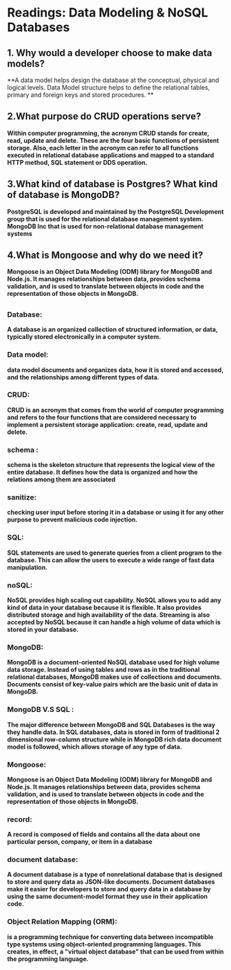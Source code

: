 # Readings: Data Modeling & NoSQL Databases

## 1. Why would a developer choose to make data models?
**A data model helps design the database at the conceptual, physical and logical levels. Data Model structure helps to define the relational tables, primary and foreign keys and stored procedures. **

## 2.What purpose do CRUD operations serve?
**Within computer programming, the acronym CRUD stands for create, read, update and delete. These are the four basic functions of persistent storage. Also, each letter in the acronym can refer to all functions executed in relational database applications and mapped to a standard HTTP method, SQL statement or DDS operation.**
## 3.What kind of database is Postgres? What kind of database is MongoDB?
**PostgreSQL is developed and maintained by the PostgreSQL Development group that is used for the relational database management system.**
**MongoDB Inc that is used for non-relational database management systems**
## 4.What is Mongoose and why do we need it?
**Mongoose is an Object Data Modeling (ODM) library for MongoDB and Node.js. It manages relationships between data, provides schema validation, and is used to translate between objects in code and the representation of those objects in MongoDB.**
## 

### Database:
**A database is an organized collection of structured information, or data, typically stored electronically in a computer system.**
### Data model:
**data model documents and organizes data, how it is stored and accessed, and the relationships among different types of data.**
### CRUD:
**CRUD is an acronym that comes from the world of computer programming and refers to the four functions that are considered necessary to implement a persistent storage application: create, read, update and delete.**
### schema :
**schema is the skeleton structure that represents the logical view of the entire database. It defines how the data is organized and how the relations among them are associated**
### sanitize:
**checking user input before storing it in a database or using it for any other purpose to prevent malicious code injection.**
### SQL:
**SQL statements are used to generate queries from a client program to the database. This can allow the users to execute a wide range of fast data manipulation.**
### noSQL:
**NoSQL provides high scaling out capability. NoSQL allows you to add any kind of data in your database because it is flexible. It also provides distributed storage and high availability of the data. Streaming is also accepted by NoSQL because it can handle a high volume of data which is stored in your database.**
### MongoDB:
**MongoDB is a document-oriented NoSQL database used for high volume data storage. Instead of using tables and rows as in the traditional relational databases, MongoDB makes use of collections and documents. Documents consist of key-value pairs which are the basic unit of data in MongoDB.**
### MongoDB V.S SQL :
**The major difference between MongoDB and SQL Databases is the way they handle data. In SQL databases, data is stored in form of traditional 2 dimensional row-column structure while in MongoDB rich data document model is followed, which allows storage of any type of data.**
### Mongoose:
 **Mongoose is an Object Data Modeling (ODM) library for MongoDB and Node.js. It manages relationships between data, provides schema validation, and is used to translate between objects in code and the representation of those objects in MongoDB.**
### record:
**A record is composed of fields and contains all the data about one particular person, company, or item in a database**
### document database:
**A document database is a type of nonrelational database that is designed to store and query data as JSON-like documents. Document databases make it easier for developers to store and query data in a database by using the same document-model format they use in their application code.**
### Object Relation Mapping (ORM):
**is a programming technique for converting data between incompatible type systems using object-oriented programming languages. This creates, in effect, a "virtual object database" that can be used from within the programming language.**

